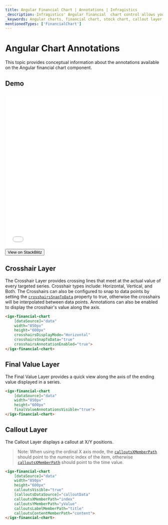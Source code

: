 ```yaml
---
title: Angular Financial Chart | Annotations | Infragistics
_description: Infragistics' Angular financial  chart control allows you to add annotations to your chart axes, such as Crosshair layer, final value layer and callout layer. Improve your graphs and visualizations with Ignite UI for Angular
_keywords: Angular charts, financial chart, stock chart, callout layer, final value, crosshair, Ignite UI for Angular, Infragistics
mentionedTypes: ['FinancialChart']
---
```


# Angular Chart Annotations

This topic provides conceptual information about the annotations available on the Angular financial chart component.

## Demo

<div class="sample-container loading" style="height: 500px">
    <iframe id="financial-chart-annotations-iframe" src='{environment:dvDemosBaseUrl}/charts/financial-chart-annotations' width="100%" height="100%" seamless frameBorder="0" onload="onXPlatSampleIframeContentLoaded(this);"></iframe>
</div>
<div>
    <button data-localize="stackblitz" class="stackblitz-btn"   data-iframe-id="financial-chart-annotations-iframe" data-demos-base-url="{environment:dvDemosBaseUrl}">View on StackBlitz
    </button>


</div>
<div class="divider--half"></div>

## Crosshair Layer

The Crosshair Layer provides crossing lines that meet at the actual value of every targeted series.  Crosshair types include: Horizontal, Vertical, and Both.  The Crosshairs can also be configured to snap to data points by setting the [`crosshairsSnapToData`]({environment:dvapibaseurl}/products/ignite-ui-angular/api/docs/typescript/latest/classes/igxdomainchartcomponent.html#crosshairssnaptodata) property to true, otherwise the crosshairs will be interpolated between data points.  Annotations can also be enabled to display the crosshair's value along the axis.

```html
<igx-financial-chart
    [dataSource]="data"
    width="850px"
    height="600px"
    crosshairsDisplayMode="Horizontal"
    crosshairsSnapToData="true"
    crosshairsAnnotationEnabled="true">
</igx-financial-chart>
```

## Final Value Layer

The Final Value Layer provides a quick view along the axis of the ending value displayed in a series.

```html
<igx-financial-chart
    [dataSource]="data"
    width="850px"
    height="600px"
    finalValueAnnotationsVisible="true">
</igx-financial-chart>
```

## Callout Layer

The Callout Layer displays a callout at X/Y positions.

> Note: When using the ordinal X axis mode, the [`calloutsXMemberPath`]({environment:dvapibaseurl}/products/ignite-ui-angular/api/docs/typescript/latest/classes/igxdomainchartcomponent.html#calloutsxmemberpath) should point to the numeric index of the item, otherwise [`calloutsXMemberPath`]({environment:dvapibaseurl}/products/ignite-ui-angular/api/docs/typescript/latest/classes/igxdomainchartcomponent.html#calloutsxmemberpath) should point to the time value.

```html
<igx-financial-chart
    [dataSource]="data"
    width="850px"
    height="600px"
    calloutsVisible="true"
    [calloutsDataSource]="calloutData"
    calloutsXMemberPath="index"
    calloutsYMemberPath="yValue"
    calloutsLabelMemberPath="title"
    calloutsContentMemberPath="content">
</igx-financial-chart>
```
